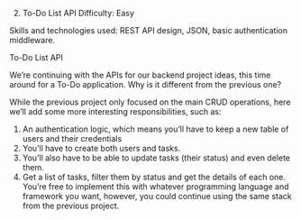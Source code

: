 2. To-Do List API
Difficulty: Easy

Skills and technologies used: REST API design, JSON, basic authentication middleware.

To-Do List API

We’re continuing with the APIs for our backend project ideas, this time around for a To-Do application. Why is it different from the previous one?

While the previous project only focused on the main CRUD operations, here we’ll add some more interesting responsibilities, such as:

1. An authentication logic, which means you’ll have to keep a new table of users and their credentials
2. You’ll have to create both users and tasks.
3. You’ll also have to be able to update tasks (their status) and even delete them.
4. Get a list of tasks, filter them by status and get the details of each one.
You’re free to implement this with whatever programming language and framework you want, however, you could continue using the same stack from the previous project.